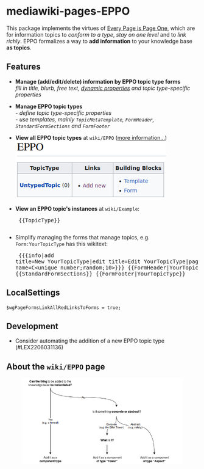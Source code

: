 # mediawiki-pages-EPPO

This package implements the virtues of [Every Page is Page One](https://everypageispageone.com/the-book/), which are for information topics to *conform to a type*, *stay on one level* and to *link richly*. EPPO formalizes a way to **add information** to your knowledge base **as topics**.

## Features

* **Manage (add/edit/delete) information by EPPO topic type forms**<br/>*fill in title, blurb, free text, [dynamic properties](https://github.com/dataspects/mediawiki-pages-DynamicProperties) and topic type-specific properties*
* **Manage EPPO topic types**<br/>- *define topic type-specific properties*<br/>- *use templates, mainly `TopicMetaTemplate`, `FormHeader`, `StandardFormSections` and `FormFooter`*
* **View all EPPO topic types** at `wiki/EPPO` (<a href="#about-the-wiki-eppo-page">more information&hellip;</a>)<br/>
  ![](readme_images/2206031055.png)  

* **View an EPPO topic's instances** at `wiki/Example`:<pre>
{{TopicType}}
</pre>

* Simplify managing the forms that manage topics, e.g. `Form:YourTopicType` has this wikitext:<pre>
{{{info|add title=New YourTopicType|edit title=Edit YourTopicType|page name=C<unique number;random;10>}}}
{{FormHeader|YourTopicType}}
{{StandardFormSections}}
{{FormFooter|YourTopicType}}
</pre>

## LocalSettings
```
$wgPageFormsLinkAllRedLinksToForms = true;
```

## Development

* Consider automating the addition of a new EPPO topic type (#LEX2206031136)

## <a id="about-the-wiki-eppo-page"></a>About the `wiki/EPPO` page
<figure>
  <img src="readme_images/2206031129.png" style="background-color:white;"/>
  <figcaption></figcaption>
</figure>